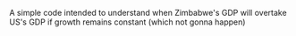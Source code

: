A simple code intended to understand when Zimbabwe's GDP will overtake US's GDP if growth remains constant (which not gonna happen)
